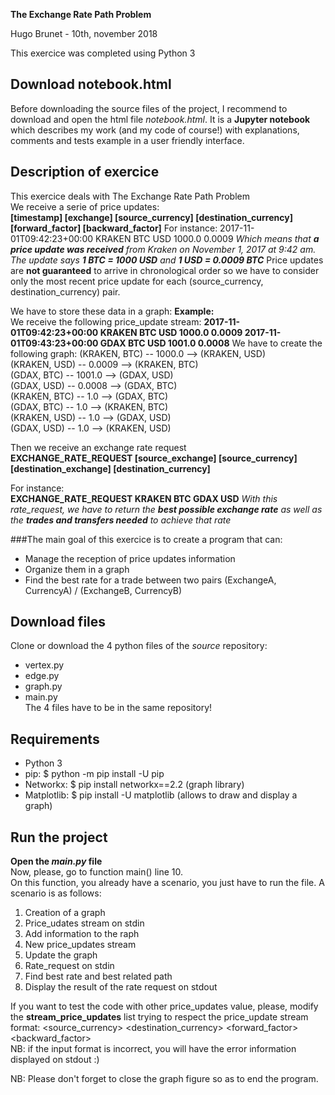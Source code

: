 **The Exchange Rate Path Problem**

Hugo Brunet - 10th, november 2018

This exercice was completed using Python 3

## Download notebook.html 
Before downloading the source files of the project, I recommend to download and open the html file *notebook.html*. It is a **Jupyter notebook** 
which describes my work (and my code of course!) with explanations, comments and tests example in a user friendly interface.

## Description of exercice
This exercice deals with The Exchange Rate Path Problem  
We receive a serie of price updates:  
**[timestamp] [exchange] [source_currency] [destination_currency] [forward_factor] [backward_factor]**
For instance:
2017-11-01T09:42:23+00:00 KRAKEN BTC USD 1000.0 0.0009
*Which means that **a price update was received** from Kraken on November 1, 2017 at 9:42 am. The update says **1 BTC = 1000 USD** and  **1 USD = 0.0009 BTC***
Price updates are **not guaranteed** to arrive in chronological order so we have to consider only the most recent price update for each (source_currency, destination_currency) pair.
      
  
 We have to store these data in a graph:
**Example:**  
We receive the following price_update stream:
**2017-11-01T09:42:23+00:00 KRAKEN BTC USD 1000.0 0.0009  2017-11-01T09:43:23+00:00 GDAX BTC USD 1001.0 0.0008**
  We have to create the following graph:
(KRAKEN, BTC) -- 1000.0 --> (KRAKEN, USD)  
(KRAKEN, USD) -- 0.0009 --> (KRAKEN, BTC)  
(GDAX, BTC) -- 1001.0 --> (GDAX, USD)  
(GDAX, USD) -- 0.0008 --> (GDAX, BTC)  
(KRAKEN, BTC) -- 1.0 --> (GDAX, BTC)  
(GDAX, BTC) -- 1.0 --> (KRAKEN, BTC)  
(KRAKEN, USD) -- 1.0 --> (GDAX, USD)  
(GDAX, USD) -- 1.0 --> (KRAKEN, USD)
  
Then we receive an exchange rate request  
**EXCHANGE_RATE_REQUEST [source_exchange] [source_currency] [destination_exchange] [destination_currency]**

 For instance:  
  **EXCHANGE_RATE_REQUEST KRAKEN BTC GDAX USD**
*With this rate_request, we have to return the **best possible exchange rate** as well as the **trades and transfers needed** to achieve that rate*
       
  

###The main goal of this exercice is to create a program that can:
* Manage the reception of price updates information  
* Organize them in a graph  
* Find the best rate for a trade between two pairs (ExchangeA, CurrencyA) / (ExchangeB, CurrencyB)  

## Download files
Clone or download the 4 python files of the *source* repository:   
- vertex.py  
- edge.py  
- graph.py  
- main.py  
The 4 files have to be in the same repository!

## Requirements
* Python 3  
* pip: $ python -m pip install -U pip
* Networkx: $ pip install networkx==2.2 (graph library)
* Matplotlib: $ pip install -U matplotlib (allows to draw and display a graph)


## Run the project
**Open the *main.py* file**  
Now, please, go to function main() line 10.  
On this function, you already have a scenario, you just have to run the file. A scenario is as follows:  
1. Creation of a graph  
2. Price_udates stream on stdin  
3. Add information to the raph  
4. New price_updates stream  
5. Update the graph  
6. Rate_request on stdin   
7. Find best rate and best related path  
8. Display the result of the rate request on stdout  

If you want to test the code with other price_updates value, please, modify the **stream_price_updates** list trying to respect
the price_update stream format: <timestamp> <exchange> <source_currency> <destination_currency> <forward_factor> <backward_factor>  
NB: if the input format is incorrect, you will have the error information displayed on stdout :) 

NB: Please don't forget to close the graph figure so as to end the program.
